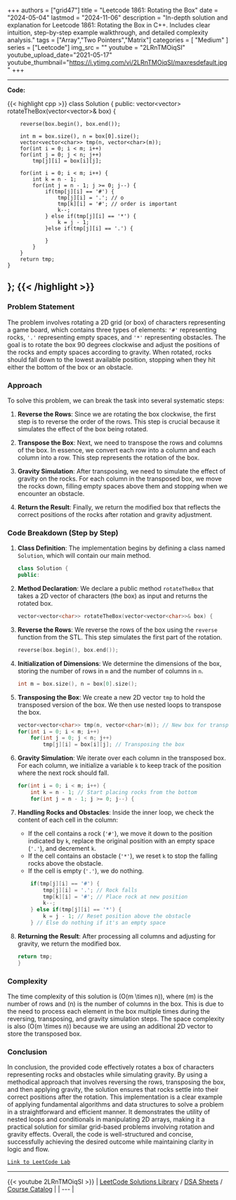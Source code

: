 
+++
authors = ["grid47"]
title = "Leetcode 1861: Rotating the Box"
date = "2024-05-04"
lastmod = "2024-11-06"
description = "In-depth solution and explanation for Leetcode 1861: Rotating the Box in C++. Includes clear intuition, step-by-step example walkthrough, and detailed complexity analysis."
tags = ["Array","Two Pointers","Matrix"]
categories = [
    "Medium"
]
series = ["Leetcode"]
img_src = ""
youtube = "2LRnTMOiqSI"
youtube_upload_date="2021-05-17"
youtube_thumbnail="https://i.ytimg.com/vi/2LRnTMOiqSI/maxresdefault.jpg"
+++



---
**Code:**

{{< highlight cpp >}}
class Solution {
public:
    vector<vector<char>> rotateTheBox(vector<vector<char>>& box) {
        
        reverse(box.begin(), box.end());
        
        int m = box.size(), n = box[0].size();
        vector<vector<char>> tmp(n, vector<char>(m));
        for(int i = 0; i < m; i++)
        for(int j = 0; j < n; j++)
            tmp[j][i] = box[i][j];
        
        for(int i = 0; i < m; i++) {
            int k = n - 1;
            for(int j = n - 1; j >= 0; j--) {
                if(tmp[j][i] == '#') {
                    tmp[j][i] = '.'; // o
                    tmp[k][i] = '#'; // order is important
                    k--;
                } else if(tmp[j][i] == '*') {
                    k = j - 1;
                }else if(tmp[j][i] == '.') {
                    
                }
            }
        }
        return tmp; 
    }
};
{{< /highlight >}}
---

### Problem Statement

The problem involves rotating a 2D grid (or box) of characters representing a game board, which contains three types of elements: `'#'` representing rocks, `'.'` representing empty spaces, and `'*'` representing obstacles. The goal is to rotate the box 90 degrees clockwise and adjust the positions of the rocks and empty spaces according to gravity. When rotated, rocks should fall down to the lowest available position, stopping when they hit either the bottom of the box or an obstacle.

### Approach

To solve this problem, we can break the task into several systematic steps:

1. **Reverse the Rows**: Since we are rotating the box clockwise, the first step is to reverse the order of the rows. This step is crucial because it simulates the effect of the box being rotated.

2. **Transpose the Box**: Next, we need to transpose the rows and columns of the box. In essence, we convert each row into a column and each column into a row. This step represents the rotation of the box.

3. **Gravity Simulation**: After transposing, we need to simulate the effect of gravity on the rocks. For each column in the transposed box, we move the rocks down, filling empty spaces above them and stopping when we encounter an obstacle.

4. **Return the Result**: Finally, we return the modified box that reflects the correct positions of the rocks after rotation and gravity adjustment.

### Code Breakdown (Step by Step)

1. **Class Definition**: The implementation begins by defining a class named `Solution`, which will contain our main method.

    ```cpp
    class Solution {
    public:
    ```

2. **Method Declaration**: We declare a public method `rotateTheBox` that takes a 2D vector of characters (the box) as input and returns the rotated box.

    ```cpp
    vector<vector<char>> rotateTheBox(vector<vector<char>>& box) {
    ```

3. **Reverse the Rows**: We reverse the rows of the box using the `reverse` function from the STL. This step simulates the first part of the rotation.

    ```cpp
    reverse(box.begin(), box.end());
    ```

4. **Initialization of Dimensions**: We determine the dimensions of the box, storing the number of rows in `m` and the number of columns in `n`.

    ```cpp
    int m = box.size(), n = box[0].size();
    ```

5. **Transposing the Box**: We create a new 2D vector `tmp` to hold the transposed version of the box. We then use nested loops to transpose the box.

    ```cpp
    vector<vector<char>> tmp(n, vector<char>(m)); // New box for transposed data
    for(int i = 0; i < m; i++)
        for(int j = 0; j < n; j++)
            tmp[j][i] = box[i][j]; // Transposing the box
    ```

6. **Gravity Simulation**: We iterate over each column in the transposed box. For each column, we initialize a variable `k` to keep track of the position where the next rock should fall.

    ```cpp
    for(int i = 0; i < m; i++) {
        int k = n - 1; // Start placing rocks from the bottom
        for(int j = n - 1; j >= 0; j--) {
    ```

7. **Handling Rocks and Obstacles**: Inside the inner loop, we check the content of each cell in the column:

    - If the cell contains a rock (`'#'`), we move it down to the position indicated by `k`, replace the original position with an empty space (`'.'`), and decrement `k`.
    - If the cell contains an obstacle (`'*'`), we reset `k` to stop the falling rocks above the obstacle.
    - If the cell is empty (`'.'`), we do nothing.

    ```cpp
        if(tmp[j][i] == '#') {
            tmp[j][i] = '.'; // Rock falls
            tmp[k][i] = '#'; // Place rock at new position
            k--;
        } else if(tmp[j][i] == '*') {
            k = j - 1; // Reset position above the obstacle
        } // Else do nothing if it's an empty space
    ```

8. **Returning the Result**: After processing all columns and adjusting for gravity, we return the modified box.

    ```cpp
    return tmp; 
    }
    ```

### Complexity

The time complexity of this solution is \(O(m \times n)\), where \(m\) is the number of rows and \(n\) is the number of columns in the box. This is due to the need to process each element in the box multiple times during the reversing, transposing, and gravity simulation steps. The space complexity is also \(O(m \times n)\) because we are using an additional 2D vector to store the transposed box.

### Conclusion

In conclusion, the provided code effectively rotates a box of characters representing rocks and obstacles while simulating gravity. By using a methodical approach that involves reversing the rows, transposing the box, and then applying gravity, the solution ensures that rocks settle into their correct positions after the rotation. This implementation is a clear example of applying fundamental algorithms and data structures to solve a problem in a straightforward and efficient manner. It demonstrates the utility of nested loops and conditionals in manipulating 2D arrays, making it a practical solution for similar grid-based problems involving rotation and gravity effects. Overall, the code is well-structured and concise, successfully achieving the desired outcome while maintaining clarity in logic and flow.

[`Link to LeetCode Lab`](https://leetcode.com/problems/rotating-the-box/description/)

---
{{< youtube 2LRnTMOiqSI >}}
| [LeetCode Solutions Library](https://grid47.xyz/leetcode/) / [DSA Sheets](https://grid47.xyz/sheets/) / [Course Catalog](https://grid47.xyz/courses/) |
| --- |

